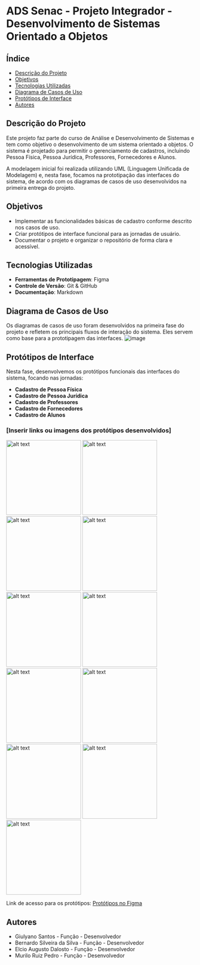 # ADS Senac - Projeto Integrador - Desenvolvimento de Sistemas Orientado a Objetos

## Índice

- [Descrição do Projeto](#descrição-do-projeto)
- [Objetivos](#objetivos)
- [Tecnologias Utilizadas](#tecnologias-utilizadas)
- [Diagrama de Casos de Uso](#diagrama-de-casos-de-uso)
- [Protótipos de Interface](#protótipos-de-interface)
- [Autores](#autores)

## Descrição do Projeto

Este projeto faz parte do curso de Análise e Desenvolvimento de Sistemas e tem como objetivo o desenvolvimento de um sistema orientado a objetos. O sistema é projetado para permitir o gerenciamento de cadastros, incluindo Pessoa Física, Pessoa Jurídica, Professores, Fornecedores e Alunos.

A modelagem inicial foi realizada utilizando UML (Linguagem Unificada de Modelagem) e, nesta fase, focamos na prototipação das interfaces do sistema, de acordo com os diagramas de casos de uso desenvolvidos na primeira entrega do projeto.

## Objetivos

- Implementar as funcionalidades básicas de cadastro conforme descrito nos casos de uso.
- Criar protótipos de interface funcional para as jornadas de usuário.
- Documentar o projeto e organizar o repositório de forma clara e acessível.

## Tecnologias Utilizadas

- **Ferramentas de Prototipagem**: Figma
- **Controle de Versão**: Git & GitHub
- **Documentação**: Markdown

## Diagrama de Casos de Uso

Os diagramas de casos de uso foram desenvolvidos na primeira fase do projeto e refletem os principais fluxos de interação do sistema. Eles servem como base para a prototipagem das interfaces.
![image](https://github.com/user-attachments/assets/ecc7c4c9-a895-4ee0-a267-ca4bd0ffbb53)

## Protótipos de Interface

Nesta fase, desenvolvemos os protótipos funcionais das interfaces do sistema, focando nas jornadas:

- **Cadastro de Pessoa Física**
- **Cadastro de Pessoa Jurídica**
- **Cadastro de Professores**
- **Cadastro de Fornecedores**
- **Cadastro de Alunos**

### [Inserir links ou imagens dos protótipos desenvolvidos]

<img src="https://github.com/user-attachments/assets/8d56e6f7-b744-4b5c-b426-3d1b3a0d6df4" alt="alt text" width="200px" height="auto">
<img src="https://github.com/user-attachments/assets/8c789ebe-4a62-40fd-8f41-e3a898829923" alt="alt text" width="200px" height="auto">
<img src="https://github.com/user-attachments/assets/c6eca98c-5ead-4f57-84a0-69d5f43a10cd" alt="alt text" width="200px" height="auto">
<img src="https://github.com/user-attachments/assets/646c9ddb-a72b-40b8-981e-2b05a318f27d" alt="alt text" width="200px" height="auto">
<img src="https://github.com/user-attachments/assets/92dc8598-e527-4f02-813c-2a1ae1e651d5" alt="alt text" width="200px" height="auto">
<img src="https://github.com/user-attachments/assets/d6c62679-d988-45ee-ab7d-299a9cada0f6" alt="alt text" width="200px" height="auto">
<img src="https://github.com/user-attachments/assets/49e8f9b2-6db2-4d29-807f-1b90b92e3ec7" alt="alt text" width="200px" height="auto">
<img src="https://github.com/user-attachments/assets/5fcdd7d2-6c04-4020-add7-d3c72bc09225" alt="alt text" width="200px" height="auto">
<img src="https://github.com/user-attachments/assets/83a34d03-01ed-4e46-ba5d-0517d6033377" alt="alt text" width="200px" height="auto">
<img src="https://github.com/user-attachments/assets/033e9d87-1958-493f-9684-c4866d518027" alt="alt text" width="200px" height="auto">
<img src="https://github.com/user-attachments/assets/be07e75b-fd74-4451-a45b-d1710d364b5e" alt="alt text" width="200px" height="auto">


Link de acesso para os protótipos: 
[Protótipos no Figma](https://www.figma.com/file/exemplo-de-url](https://www.figma.com/design/YqHLIrEtGRr5Us2HhrJ9va/Untitled?node-id=0-1&t=LHoi9KdZIAf54uEB-1))




## Autores

- Giulyano Santos - Função - Desenvolvedor 
- Bernardo Silveira da Silva - Função - Desenvolvedor
- Elcio Augusto Dalosto - Função - Desenvolvedor
- Murilo Ruiz Pedro - Função - Desenvolvedor


